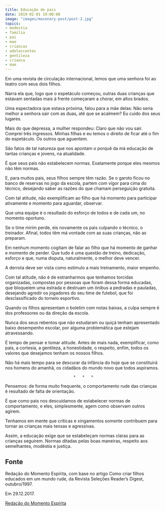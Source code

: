 ```yaml
---
title: Educação de pais
date: 2019-02-01 19:00:00
image: "images/masonary-post/post-2.jpg"
topics: 
- modestia
- familia
- pai
- mae
- criancas
- adolescentes
- gentileza
- crianca
- mae
---
```


Em uma revista de circulação internacional, lemos que uma senhora foi ao teatro
com seus dois filhos.

Narra ela que, logo que o espetáculo começou, outras duas crianças que estavam
sentadas mais à frente começaram a chorar, em altos brados.

Uma espectadora que estava próxima, falou para a mãe delas: Não seria melhor a
senhora sair com as duas, até que se acalmem? Eu cuido dos seus lugares.

Mais do que depressa, a mulher respondeu: Claro que não vou sair. Comprei três
ingressos. Minhas filhas e eu temos o direito de ficar até o fim do espetáculo.
Os outros que aguentem.

São fatos de tal natureza que nos apontam o porquê da má educação de tantas
crianças e jovens, na atualidade.

É que seus pais não estabelecem normas. Exatamente porque eles mesmos não têm
normas.

E, para muitos pais, seus filhos sempre têm razão. Se o garoto ficou no banco
de reservas no jogo da escola, partem com vigor para cima do técnico, desejando
saber as razões do que chamam perseguição gratuita.

Com tal atitude, não exemplificam ao filho que há momento para participar
ativamente e momento para aguardar, observar.

Que uma equipe é o resultado do esforço de todos e de cada um, no momento
oportuno.

Se o time mirim perde, eis novamente os pais culpando o técnico, o treinador.
Afinal, todos têm má vontade com as suas crianças, não as preparam.

Em nenhum momento cogitam de falar ao filho que há momento de ganhar e momento
de perder. Que tudo é uma questão de treino, dedicação, esforço e que, numa
disputa, naturalmente, o melhor deve vencer.

A derrota deve ser vista como estímulo a mais treinamento, maior empenho.

Com tal atitude, não é de estranharmos que tenhamos torcidas organizadas,
compostas por pessoas que foram dessa forma educadas, que bloqueiem uma estrada
e destruam um ônibus a pedradas e pauladas, desejando agredir os jogadores do
seu time de futebol, que foi desclassificado do torneio esportivo.

Quando os filhos apresentam o boletim com notas baixas, a culpa sempre é dos
professores ou da direção da escola.

Nunca dos seus rebentos que não estudaram ou quiçá tenham apresentado baixo
desempenho escolar, por alguma problemática que estejam atravessando.

É tempo de pensar e tomar atitude. Antes de mais nada, exemplificar, como pais,
a cortesia, a gentileza, a honestidade, o respeito, enfim, todos os valores que
desejamos tenham os nossos filhos.

Não há mais tempo para se descurar da infância do hoje que se constituirá nos
homens do amanhã, os cidadãos do mundo novo que todos aspiramos.

                                   *   *   *

Pensemos: de forma muito frequente, o comportamento rude das crianças é
resultado de falta de orientação.

É que como pais nos descuidamos de estabelecer normas de comportamento, e eles,
simplesmente, agem como observam outros agirem.

Tenhamos em mente que críticas e xingamentos somente contribuem para tornar as
crianças mais tensas e agressivas.

Assim, a educação exige que se estabeleçam normas claras para as crianças
seguirem. Normas ditadas pelas boas maneiras, respeito aos semelhantes,
modéstia e justiça.

## Fonte
Redação do Momento Espírita, com base no artigo
Como criar filhos educados em um mundo rude, da
Revista Seleções Reader’s Digest, outubro/1997.

Em 29.12.2017.


[Redação do Momento Espírita](http://momento.com.br/pt/ler_texto.php?id=5298)
